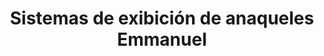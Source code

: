 ---
title: "Sistemas de exibición de anaqueles Emmanuel"
url: /oaxaca-de-juarez/sistemas-de-exibicion-de-anaqueles-emmanuel/
shop: comercio
---